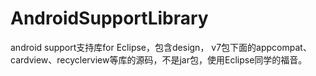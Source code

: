 # AndroidSupportLibrary
android support支持库for Eclipse，包含design， v7包下面的appcompat、cardview、recyclerview等库的源码，不是jar包，使用Eclipse同学的福音。
